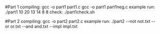 #Part 1
compiling:
  gcc -o part1 part1.c
  gcc -o part1 part1neg.c
example run:
  ./part1 10 20 13 14 8 8
check:
  ./part1check.sh
  
#Part 2
compiling:
  gcc -o part2 part2.c
example run:
  ./part2 --not not.txt --or or.txt --and and.txt --impl impl.txt
